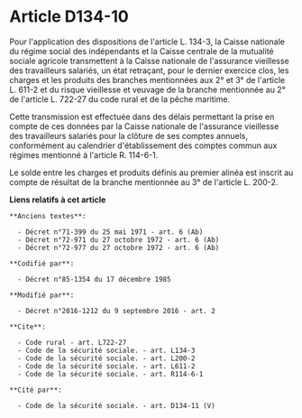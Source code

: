 # Article D134-10

Pour l'application des dispositions de l'article L. 134-3, la Caisse nationale du régime social des indépendants et la Caisse
centrale de la mutualité sociale agricole transmettent à la Caisse nationale de l'assurance vieillesse des travailleurs
salariés, un état retraçant, pour le dernier exercice clos, les charges et les produits des branches mentionnées aux 2° et 3°
de l'article L. 611-2 et du risque vieillesse et veuvage de la branche mentionnée au 2° de l'article L. 722-27 du code rural
et de la pêche maritime. 

Cette transmission est effectuée dans des délais permettant la prise en compte de ces données par la Caisse nationale de
l'assurance vieillesse des travailleurs salariés pour la clôture de ses comptes annuels, conformément au calendrier
d'établissement des comptes commun aux régimes mentionné à l'article R. 114-6-1. 

Le solde entre les charges et produits définis au premier alinéa est inscrit au compte de résultat de la branche mentionnée
au 3° de l'article L. 200-2.

**Liens relatifs à cet article**

	**Anciens textes**:

	  - Décret n°71-399 du 25 mai 1971 - art. 6 (Ab)
	  - Décret n°72-971 du 27 octobre 1972 - art. 6 (Ab)
	  - Décret n°72-977 du 27 octobre 1972 - art. 6 (Ab)

	**Codifié par**:

	  - Décret n°85-1354 du 17 décembre 1985

	**Modifié par**:

	  - Décret n°2016-1212 du 9 septembre 2016 - art. 2

	**Cite**:

	  - Code rural - art. L722-27
	  - Code de la sécurité sociale. - art. L134-3
	  - Code de la sécurité sociale. - art. L200-2
	  - Code de la sécurité sociale. - art. L611-2
	  - Code de la sécurité sociale. - art. R114-6-1

	**Cité par**:

	  - Code de la sécurité sociale. - art. D134-11 (V)
